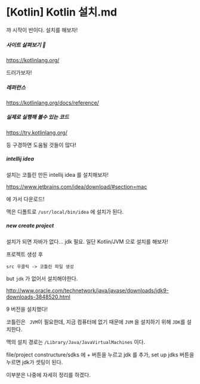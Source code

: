 # [Kotlin] Kotlin 설치.md

 

꺄 시작이 반이다. 설치를 해보자!

#####  사이트 살펴보기 👀

https://kotlinlang.org/

드러가보자!

##### 레퍼런스

https://kotlinlang.org/docs/reference/

##### 실제로 실행해 볼수 있는 코드

https://try.kotlinlang.org/

등 구경하면 도움될 것들이 많다!



##### intellij idea

설치는 코틀린 만든 intellij idea 를 설치해보자!

https://www.jetbrains.com/idea/download/#section=mac

에 가서 다운로드!



맥은 디폴트로 `/usr/local/bin/idea` 에 설치가 된다. 



##### new create project

설치가 되면 자바가 없다... jdk 필요. 일단 Kotlin/JVM 으로 설치를 해보자!

프로젝트 생성 후

`src 우클릭 -> 코틀린 파일 생성`

but `jdk` 가 없어서 설치해야한다.

http://www.oracle.com/technetwork/java/javase/downloads/jdk9-downloads-3848520.html

9 버전을 설치했다!

코틀린은 ` JVM`이 필요한데, 지금 컴퓨터에 없기 때문에 `JVM` 을 설치하기 위해 `JDK`를 설치한다.

맥의 설치 경로는 `/Library/Java/JavaVirtualMachines` 이다.



file/project constructure/sdks 에 + 버튼을 누르고 jdk 를 추가, set up jdks 버튼을 누르면 jdk가 셋팅이 된다.

이부분은 나중에 자세히 정리를 하겠다.

